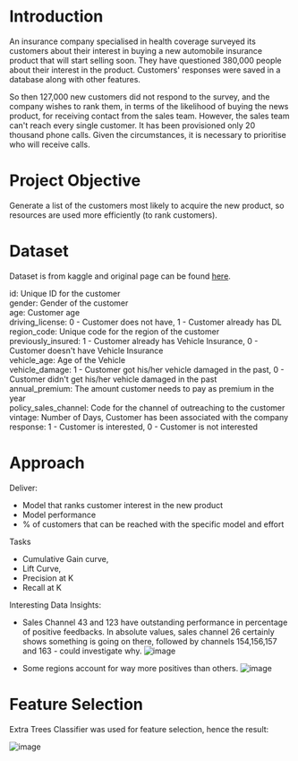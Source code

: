 # Introduction

An insurance company specialised in health coverage surveyed its customers about their interest in buying a new automobile insurance product that will start selling soon. They have questioned 380,000 people about their interest in the product. Customers' responses were saved in a database along with other features.

So then 127,000 new customers did not respond to the survey, and the company wishes to rank them, in terms of the likelihood of buying the news product, for receiving contact from the sales team. However, the sales team can't reach every single customer. It has been provisioned only 20 thousand phone calls. Given the circumstances, it is necessary to prioritise who will receive calls.

# Project Objective

Generate a list of the customers most likely to acquire the new product, so resources are used more efficiently (to rank customers).

# Dataset

Dataset is from kaggle and original page can be found [here](https://www.kaggle.com/code/gabrielecarleo/health-insurance-using-logistic-regression).

id: Unique ID for the customer  
gender: Gender of the customer  
age: Customer age  
driving_license: 0 - Customer does not have, 1 - Customer already has DL  
region_code: Unique code for the region of the customer  
previously_insured: 1 - Customer already has Vehicle Insurance, 0 - Customer doesn't have Vehicle Insurance  
vehicle_age: Age of the Vehicle  
vehicle_damage: 1 - Customer got his/her vehicle damaged in the past, 0 - Customer didn't get his/her vehicle damaged in the past  
annual_premium: The amount customer needs to pay as premium in the year  
policy_sales_channel: Code for the channel of outreaching to the customer  
vintage: Number of Days, Customer has been associated with the company  
response: 1 - Customer is interested, 0 - Customer is not interested  

# Approach

Deliver:
- Model that ranks customer interest in the new product
- Model performance
- % of customers that can be reached with the specific model and effort

Tasks
- Cumulative Gain curve,
- Lift Curve,
- Precision at K
- Recall at K

Interesting Data Insights:


- Sales Channel 43 and 123 have outstanding performance in percentage of positive feedbacks. In absolute values, sales channel 26 certainly shows something is going on there, followed by channels 154,156,157 and 163  - could investigate why.
![image](https://user-images.githubusercontent.com/66756007/196834242-bb2bcf91-6367-4360-ae35-1849c315416b.png)

- Some regions account for way more positives than others.
![image](https://user-images.githubusercontent.com/66756007/196834655-e69bb1c2-0547-4226-acbd-4041c31ad427.png)


# Feature Selection

Extra Trees Classifier was used for feature selection, hence the result:

![image](https://user-images.githubusercontent.com/66756007/196953629-c9edb86d-1085-48ca-acf7-7012617e7dd3.png)



